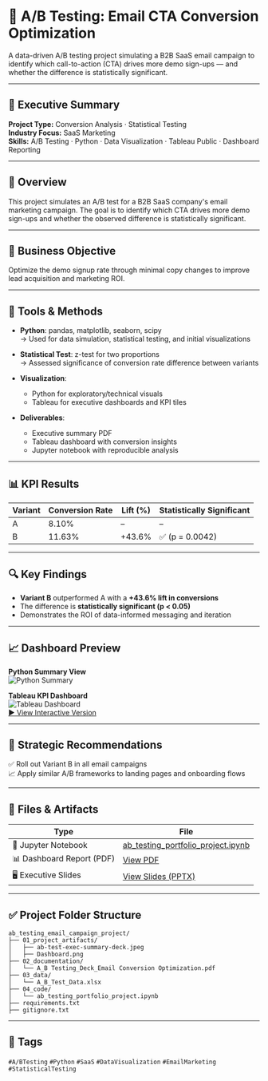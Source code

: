 # 📩 A/B Testing: Email CTA Conversion Optimization

A data-driven A/B testing project simulating a B2B SaaS email campaign to identify which call-to-action (CTA) drives more demo sign-ups — and whether the difference is statistically significant.

---

## 🧪 Executive Summary

**Project Type:** Conversion Analysis · Statistical Testing  
**Industry Focus:** SaaS Marketing  
**Skills:** A/B Testing · Python · Data Visualization · Tableau Public · Dashboard Reporting

---

## 📌 Overview

This project simulates an A/B test for a B2B SaaS company's email marketing campaign. The goal is to identify which CTA drives more demo sign-ups and whether the observed difference is statistically significant.

---

## 🎯 Business Objective

Optimize the demo signup rate through minimal copy changes to improve lead acquisition and marketing ROI.

---

## 🧰 Tools & Methods

- **Python**: pandas, matplotlib, seaborn, scipy  
  → Used for data simulation, statistical testing, and initial visualizations

- **Statistical Test**: z-test for two proportions  
  → Assessed significance of conversion rate difference between variants

- **Visualization**:
    - Python for exploratory/technical visuals
    - Tableau for executive dashboards and KPI tiles

- **Deliverables**:
    - Executive summary PDF
    - Tableau dashboard with conversion insights
    - Jupyter notebook with reproducible analysis

---

## 📊 KPI Results

| Variant | Conversion Rate | Lift (%) | Statistically Significant |
|--------|------------------|----------|----------------------------|
| A      | 8.10%            | –        | –                          |
| B      | 11.63%           | +43.6%   | ✅ (p = 0.0042)            |

---

## 🔍 Key Findings

- **Variant B** outperformed A with a **+43.6% lift in conversions**
- The difference is **statistically significant (p < 0.05)**
- Demonstrates the ROI of data-informed messaging and iteration

---

## 📈 Dashboard Preview

**Python Summary View**  
![Python Summary](01_project_artifacts/ab-test-exec-summary-deck.jpeg)

**Tableau KPI Dashboard**  
![Tableau Dashboard](01_project_artifacts/Dashboard.png)  
[▶️ View Interactive Version](https://public.tableau.com/views/ABTestingDashboard_17512047502410/Dashboard)

---

## 💼 Strategic Recommendations

✅ Roll out Variant B in all email campaigns  
📈 Apply similar A/B frameworks to landing pages and onboarding flows

---

## 📂 Files & Artifacts

| Type | File |
|------|------|
| 📓 Jupyter Notebook | [ab_testing_portfolio_project.ipynb](https://drive.google.com/file/d/1fXk9l9UX8wRMr8x36sUPDqlPKywo3_Kn/view?usp=sharing) |
| 📊 Dashboard Report (PDF) | [View PDF](https://drive.google.com/file/d/1FA05hbUgVMEAD-PGA4DehxPSglioaXm5/view?usp=drive_link) |
| 🖥️ Executive Slides | [View Slides (PPTX)](https://docs.google.com/presentation/d/1jp8f9UrzSMemDSTNyR4zWAvJ0gWU185R1hiSwevriQA/edit?usp=drive_link) |

---

## ✅ Project Folder Structure

```
ab_testing_email_campaign_project/
├── 01_project_artifacts/
│   ├── ab-test-exec-summary-deck.jpeg
│   ├── Dashboard.png
├── 02_documentation/
│   └── A_B Testing_Deck_Email Conversion Optimization.pdf
├── 03_data/
│   └── A_B_Test_Data.xlsx
├── 04_code/
│   └── ab_testing_portfolio_project.ipynb
├── requirements.txt
├── gitignore.txt
```

---

## 🔗 Tags

`#A/BTesting` `#Python` `#SaaS` `#DataVisualization` `#EmailMarketing` `#StatisticalTesting`